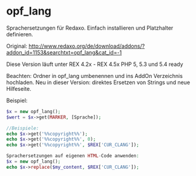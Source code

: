 opf_lang
========

Sprachersetzungen für Redaxo. Einfach installieren und Platzhalter definieren.

Original: http://www.redaxo.org/de/download/addons/?addon_id=1153&searchtxt=opf_lang&cat_id=-1

Diese Version läuft unter REX 4.2x - REX 4.5x
PHP 5, 5.3 und 5.4 ready

Beachten: Ordner in opf_lang umbenennen und ins AddOn Verzeichnis hochladen.
Neu in dieser Version: direktes Ersetzen von Strings und neue Hilfeseite.

Beispiel:

```php
$x = new opf_lang();
$wert = $x->get(MARKER, [Sprache]);

//Beispiele:
echo $x->get('%%copyright%%');
echo $x->get('%%copyright%%', 0);
echo $x->get('%%copyright%%', $REX['CUR_CLANG']);

Sprachersetzungen auf eigenen HTML-Code anwenden:
$x = new opf_lang();
echo $x->replace($my_content, $REX['CUR_CLANG']);

````
